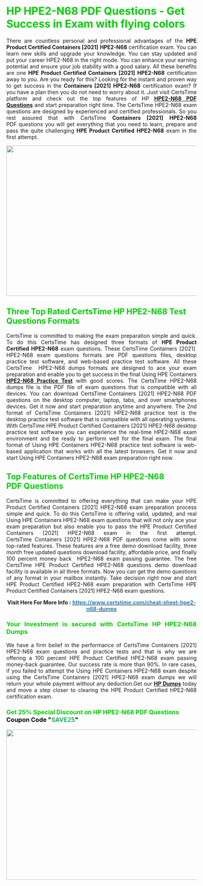 <h1><span style="color:#00cc00;"><strong>HP HPE2-N68 PDF Questions - Get Success in Exam with flying colors</strong></span></h1>

<p style="text-align: justify;">There are countless personal and professional advantages of the <strong>HPE Product Certified Containers [2021]</strong> <strong>HPE2-N68</strong> certification exam. You can learn new skills and upgrade your knowledge. You can stay updated and put your career HPE2-N68 in the right mode. You can enhance your earning potential and ensure your job stability with a good salary. All these benefits are one <strong>HPE Product Certified Containers [2021]</strong> <strong>HPE2-N68</strong> certification away to you. Are you ready for this? Looking for the instant and proven way to get success in the <strong>Containers [2021]</strong> <strong>HPE2-N68</strong> certification exam? If you have a plan then you do not need to worry about it. Just visit CertsTime platform and check out the top features of HP <strong><a href="https://www.certstime.com/cheat-sheet-hpe2-n68-dumps">HPE2-N68 PDF Questions</a></strong> and start preparation right time. The CertsTime HPE2-N68 exam questions are designed by experienced and certified professionals. So you rest assured that with CertsTime <strong>Containers [2021]</strong> <strong>HPE2-N68</strong> PDF questions you will get everything that you need to learn, prepare and pass the quite challenging <strong>HPE Product Certified</strong> <strong>HPE2-N68</strong> exam in the first attempt.</p>

<p style="text-align: center;"><a href="https://www.certstime.com/cheat-sheet-hpe2-n68-dumps"><img alt="" src="https://i.imgur.com/wlGiNOk.jpg" style="width: 700px; height: 398px;" /></a></p>

<h2><span style="color:#00cc00;"><strong>Three Top Rated CertsTime HP HPE2-N68 Test Questions Formats</strong></span></h2>

<p style="text-align: justify;">CertsTime is committed to making the exam preparation simple and quick. To do this CertsTime has designed three formats of <strong>HPE Product Certified HPE2-N68</strong> exam questions. These CertsTime Containers [2021]  HPE2-N68 exam questions formats are PDF questions files, desktop practice test software, and web-based practice test software. All these CertsTime  HPE2-N68 dumps formats are designed to ace your exam preparation and enable you to get success in the final Using HPE Containers <strong><a href="https://www.certstime.com/cheat-sheet-hpe2-n68-dumps">HPE2-N68 Practice Test</a></strong> with good scores. The CertsTime HPE2-N68 dumps file is the PDF file of exam questions that is compatible with all devices. You can download CertsTime Containers [2021] HPE2-N68 PDF questions on the desktop computer, laptop, tabs, and over smartphones devices. Get it now and start preparation anytime and anywhere. The 2nd format of CertsTime Containers [2021] HPE2-N68 practice test is the desktop practice test software that is compatible with all operating systems. With CertsTime HPE Product Certified Containers [2021] HPE2-N68 desktop practice test software you can experience the real-time HPE2-N68 exam environment and be ready to perform well for the final exam. The final format of Using HPE Containers HPE2-N68 practice test software is web-based application that works with all the latest browsers. Get it now and start Using HPE Containers HPE2-N68 exam preparation right now.</p>

<h2><span style="color:#00cc00;"><strong>Top Features of CertsTime HP HPE2-N68 PDF Questions</strong></span></h2>

<p style="text-align: justify;">CertsTime is committed to offering everything that can make your HPE Product Certified Containers [2021] HPE2-N68 exam preparation process simple and quick. To do this CertsTime is offering valid, updated, and real Using HPE Containers HPE2-N68 exam questions that will not only ace your exam preparation but also enable you to pass the HPE Product Certified Containers [2021] HPE2-N68 exam in the first attempt. CertsTime Containers [2021] HPE2-N68 PDF questions come with some top-rated features. These features are a free demo download facility, three month free updated questions download facility, affordable price, and finally 100 percent money back  HPE2-N68 exam passing guarantee. The free CertsTime HPE Product Certified HPE2-N68 questions demo download facility is available in all three formats. Now you can get the demo questions of any format in your mailbox instantly. Take decision right now and start HPE Product Certified HPE2-N68 exam preparation with CertsTime HPE Product Certified Containers [2021] HPE2-N68 exam questions.</p>

<p style="text-align: center;"><strong>Visit Here For More Info :</strong> <strong><a href="https://www.certstime.com/cheat-sheet-hpe2-n68-dumps"><span style="color:#2980b9;">https://www.certstime.com/cheat-sheet-hpe2-n68-dumps</span></a></strong></p>

<h3 style="text-align: justify;"><span style="color:#00cc00;"><strong>Your Investment is secured with CertsTime HP HPE2-N68 Dumps</strong></span></h3>

<p style="text-align: justify;">We have a firm belief in the performance of CertsTime Containers [2021] HPE2-N68 exam questions and practice tests and that is why we are offering a 100 percent HPE Product Certified HPE2-N68 exam passing money-back guarantee. Our success rate is more than 90%. In rare cases, if you failed to attempt the Using HPE Containers HPE2-N68 exam despite using the CertsTime Containers [2021] HPE2-N68 exam dumps we will return your whole payment without any deduction.Get our <strong><a href="https://www.certstime.com/cheat-sheet-hp-dumps">HP Dumps</a></strong> today and move a step closer to clearing the HPE Product Certified HPE2-N68 certification exam.</p>

<h3 style="text-align: justify;"><strong><span style="font-size:16px;"><strong><span style="color:#00cc00;">Get 25% Special Discount on HP HPE2-N68 PDF Questions</span></strong><br />
<strong><span style="color:#000000;">Coupon Code</span></strong> <strong><span style="color:#000000;">"</span><span style="color:#27ae60;">SAVE</span><font color="#27ae60">25</font><span style="color:#000000;">"</span></strong></span></strong></h3>

<p style="text-align: center;"><strong><a href="https://www.certstime.com/cheat-sheet-hpe2-n68-dumps"><img alt="" src="https://i.imgur.com/Gj1kXWu.jpg" style="width: 700px; height: 398px;" /></a></strong></p>
